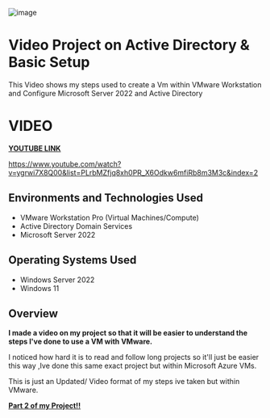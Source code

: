 <p align="center">
  
![image](https://github.com/user-attachments/assets/6e70b02b-cbc1-428e-bf98-c76c826d4420)

</p>

<h1>Video Project on Active Directory & Basic Setup</h1>
This Video shows my steps used to create a Vm within VMware Workstation and Configure Microsoft Server 2022 and Active Directory <br />

<h1> VIDEO </h1>

**[YOUTUBE LINK](https://youtu.be/ygrwi7X8Q00)**                    

 https://www.youtube.com/watch?v=ygrwi7X8Q00&list=PLrbMZfjq8xh0PR_X6Odkw6mfiRb8m3M3c&index=2
<h2>Environments and Technologies Used</h2>

- VMware Workstation Pro (Virtual Machines/Compute)
- Active Directory Domain Services
- Microsoft Server 2022 

<h2>Operating Systems Used </h2>

- Windows Server 2022
- Windows 11



<h2>Overview</h2>




**I made a video on my project so that it will be easier to understand the steps I've done to use a VM with VMware.**

I noticed how hard it is to read and follow long projects so it'll just be easier this way ,Ive done this same exact project but within Microsoft Azure VMs. 

This is just an Updated/ Video format of my steps ive taken but within VMware.


**[Part 2 of my Project!!](https://github.com/MartindIT/AD-pt.2)**






